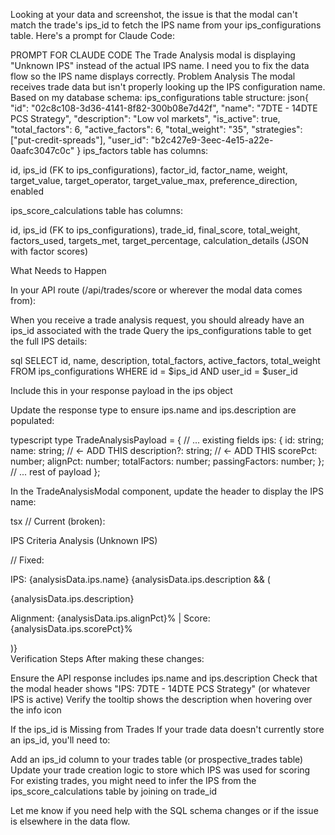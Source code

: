 Looking at your data and screenshot, the issue is that the modal can't match the trade's ips_id to fetch the IPS name from your ips_configurations table. Here's a prompt for Claude Code:

PROMPT FOR CLAUDE CODE
The Trade Analysis modal is displaying "Unknown IPS" instead of the actual IPS name. I need you to fix the data flow so the IPS name displays correctly.
Problem Analysis
The modal receives trade data but isn't properly looking up the IPS configuration name. Based on my database schema:
ips_configurations table structure:
json{
  "id": "02c8c108-3d36-4141-8f82-300b08e7d42f",
  "name": "7DTE - 14DTE PCS Strategy",
  "description": "Low vol markets",
  "is_active": true,
  "total_factors": 6,
  "active_factors": 6,
  "total_weight": "35",
  "strategies": ["put-credit-spreads"],
  "user_id": "b2c427e9-3eec-4e15-a22e-0aafc3047c0c"
}
ips_factors table has columns:

id, ips_id (FK to ips_configurations), factor_id, factor_name, weight, target_value, target_operator, target_value_max, preference_direction, enabled

ips_score_calculations table has columns:

id, ips_id (FK to ips_configurations), trade_id, final_score, total_weight, factors_used, targets_met, target_percentage, calculation_details (JSON with factor scores)

What Needs to Happen

In your API route (/api/trades/score or wherever the modal data comes from):

When you receive a trade analysis request, you should already have an ips_id associated with the trade
Query the ips_configurations table to get the full IPS details:



sql     SELECT id, name, description, total_factors, active_factors, total_weight
     FROM ips_configurations
     WHERE id = $ips_id AND user_id = $user_id

Include this in your response payload in the ips object


Update the response type to ensure ips.name and ips.description are populated:

typescript   type TradeAnalysisPayload = {
     // ... existing fields
     ips: {
       id: string;
       name: string;                    // ← ADD THIS
       description?: string;            // ← ADD THIS
       scorePct: number;
       alignPct: number;
       totalFactors: number;
       passingFactors: number;
     };
     // ... rest of payload
   };

In the TradeAnalysisModal component, update the header to display the IPS name:

tsx   // Current (broken):
   <div>IPS Criteria Analysis (Unknown IPS)</div>
   
   // Fixed:
   <div className="flex items-center gap-2">
     <span className="font-semibold">IPS:</span>
     <span>{analysisData.ips.name}</span>
     {analysisData.ips.description && (
       <TooltipProvider>
         <Tooltip>
           <TooltipTrigger>
             <Info className="h-4 w-4 text-muted-foreground" />
           </TooltipTrigger>
           <TooltipContent>
             <p className="max-w-xs">{analysisData.ips.description}</p>
             <p className="text-xs text-muted-foreground mt-1">
               Alignment: {analysisData.ips.alignPct}% | Score: {analysisData.ips.scorePct}%
             </p>
           </TooltipContent>
         </Tooltip>
       </TooltipProvider>
     )}
   </div>
Verification Steps
After making these changes:

Ensure the API response includes ips.name and ips.description
Check that the modal header shows "IPS: 7DTE - 14DTE PCS Strategy" (or whatever IPS is active)
Verify the tooltip shows the description when hovering over the info icon

If the ips_id is Missing from Trades
If your trade data doesn't currently store an ips_id, you'll need to:

Add an ips_id column to your trades table (or prospective_trades table)
Update your trade creation logic to store which IPS was used for scoring
For existing trades, you might need to infer the IPS from the ips_score_calculations table by joining on trade_id

Let me know if you need help with the SQL schema changes or if the issue is elsewhere in the data flow.